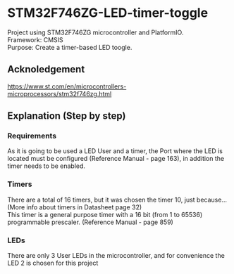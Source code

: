 # STM32F746ZG-LED-timer-toggle
Project using STM32F746ZG microcontroller and PlatformIO. <br>
Framework: CMSIS <br>
Purpose: Create a timer-based LED toogle. <br>
## Acknoledgement
https://www.st.com/en/microcontrollers-microprocessors/stm32f746zg.html <br>

## Explanation (Step by step)
### Requirements
As it is going to be used a LED User and a timer, the Port where the LED is located must be configured (Reference Manual - page 163), in addition the timer needs to be enabled. <br>
### Timers
There are a total of 16 timers, but it was chosen the timer 10, just because... (More info about timers in Datasheet page 32)<br>
This timer is a general purpose timer with a 16 bit (from 1 to 65536) programmable prescaler. (Reference Manual - page 859) <br>
### LEDs
There are only 3 User LEDs in the microcontroller, and for convenience the LED 2 is chosen for this project <br>





